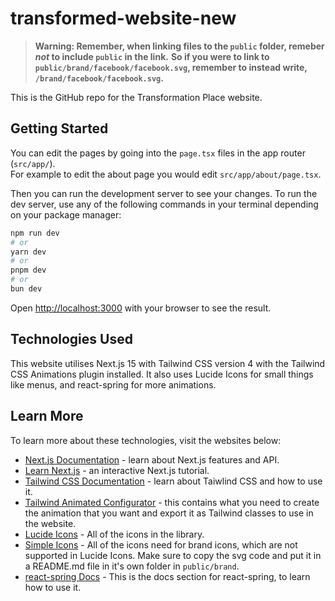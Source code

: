 # transformed-website-new

>**Warning: Remember, when linking files to the `public` folder, remeber _not_ to include `public` in the link.**
>**So if you were to link to `public/brand/facebook/facebook.svg`, remember to instead write, `/brand/facebook/facebook.svg`.**

This is the GitHub repo for the Transformation Place website.

## Getting Started

You can edit the pages by going into the `page.tsx` files in the app router (`src/app/`).<br/>
For example to edit the about page you would edit `src/app/about/page.tsx`.

Then you can run the development server to see your changes.
To run the dev server, use any of the following commands in your terminal depending on your package manager:

```bash
npm run dev
# or
yarn dev
# or
pnpm dev
# or
bun dev
```

Open [http://localhost:3000](http://localhost:3000) with your browser to see the result.

## Technologies Used

This website utilises Next.js 15 with Tailwind CSS version 4 with the Tailwind CSS Animations plugin installed. It also uses Lucide Icons for small things like menus, and react-spring for more animations.

## Learn More

To learn more about these technologies, visit the websites below:

- [Next.js Documentation](https://nextjs.org/docs) - learn about Next.js features and API.
- [Learn Next.js](https://nextjs.org/learn) - an interactive Next.js tutorial.
- [Tailwind CSS Documentation](https://tailwindcss.com/docs) - learn about Taiwlind CSS and how to use it.
- [Tailwind Animated Configurator](https://tailwindcss-animted.com/configurator.html) - this contains what you need to create the animation that you want and export it as Tailwind classes to use in the website.
- [Lucide Icons](https://lucide.dev/icons) - All of the icons in the library.
- [Simple Icons](https://simpleicons.org/) - All of the icons need for brand icons, which are not supported in Lucide Icons. Make sure to copy the svg code and put it in a README.md file in it's own folder in `public/brand`.
- [react-spring Docs](https://react-spring.dev/docs) - This is the docs section for react-spring, to learn how to use it.

